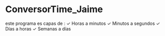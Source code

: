 # ConversorTime_Jaime
este programa es capas de : 
✓ Horas a minutos
✓ Minutos a segundos
✓ Días a horas
✓ Semanas a días
